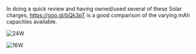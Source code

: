 In doing a quick review and having owned/used several of these Solar charges, https://goo.gl/bQk3pT is a good comparison of the varying mAh capacities available. 

![24W](https://imgur.com/gallery/KJb3a)

![16W](https://imgur.com/gallery/KJb3a)